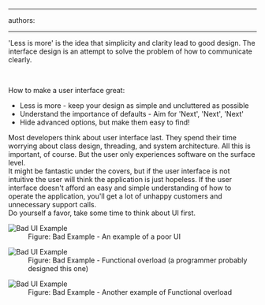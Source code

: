 

---
authors:

---




<span class='intro'> <p>'Less is more' is the idea that simplicity and clarity lead to good design. The interface design is an attempt to solve the problem of how to communicate clearly.</p> </span>

​<div>How to make a user interface great&#58;</div>
<ul><li>Less is more - keep your design as simple and uncluttered as possible</li>
<li>Understand the importance of defaults - Aim for 'Next', 'Next', 'Next'</li>
<li>Hide advanced options, but make them easy to find!</li></ul>
<div>Most developers think about user interface last. They spend their time worrying about class design, threading, and system architecture. All this is important, of course. But the user only experiences software on the surface level.</div>
<div>It might be fantastic under the covers, but if the user interface is not intuitive the user will think the application is just hopeless. If the user interface doesn't afford an easy and simple understanding of how to operate the application, you'll get a lot of unhappy customers and unnecessary support calls.</div>
<div>Do yourself a favor, take some time to think about UI first.</div>
<dl class="badImage"><dt><img alt="Bad UI Example" src="http&#58;//www.ssw.com.au/ssw/Standards/Rules/Images/badui2.jpg" /></dt>
<dd>Figure&#58; Bad Example - An example of a poor UI</dd></dl>
<dl class="badImage"><dt><img alt="Bad UI Example" src="http&#58;//www.ssw.com.au/ssw/Standards/Rules/Images/bad-functionaloverload1.jpg" /></dt>
<dd>Figure&#58; Bad Example - Functional overload (a programmer probably designed this one)</dd></dl>
<dl class="badImage"><dt><img alt="Bad UI Example" src="http&#58;//www.ssw.com.au/ssw/Standards/Rules/Images/bad-functionaloverload2.jpg" /></dt>
<dd>Figure&#58; Bad Example - Another example of Functional overload</dd></dl>



